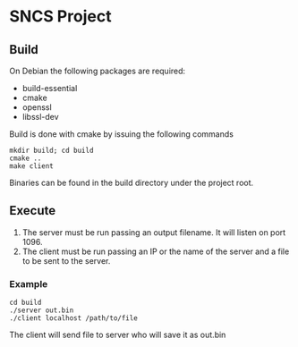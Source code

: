 # SNCS Project

## Build

On Debian the following packages are required:

- build-essential
- cmake
- openssl
- libssl-dev

Build is done with cmake by issuing the following commands

    mkdir build; cd build
    cmake ..
    make client

Binaries can be found in the build directory under the project root.

## Execute

1. The server must be run passing an output filename. It will listen on port 1096.
2. The client must be run passing an IP or the name of the server and a file to be sent to the server.

### Example

    cd build
    ./server out.bin
    ./client localhost /path/to/file

The client will send file to server who will save it as out.bin
